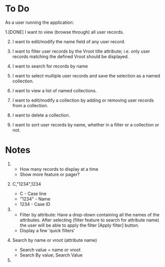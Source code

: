 # To Do

As a user running the application:

1.[DONE] I want to view (browse through) all user records.

2. I want to edit/modify the name field of any user record.

3. I want to filter user records by the Vroot title attribute; i.e. only user records matching the defined Vroot should be displayed.

4. I want to search for records by name

5. I want to select multiple user records and save the selection as a named collection.

6. I want to view a list of named collections.

7. I want to edit/modify a collection by adding or removing user records from a collection.

8. I want to delete a collection.

9. I want to sort user records by name, whether in a filter or a collection or not.

# Notes

1.  - How many records to display at a time
    - Show more feature or pager?
    
2. C,"1234",1234
    - C - Case line
    - "1234" - Name
    - 1234 - Case ID
    
3. - Filter by attribute: Have a drop-down containing all the names of the attributes. After selecting 
(filter feature to search for attribute name) the user will be able to apply the filter [Apply filter] button.
    - Display a few 'quick filters'
    
4. Search by name or vroot (attribute name)
    - Search value = name or vroot
    - Search By value; Search Value
    
5. 